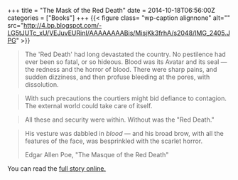 +++
title = "The Mask of the Red Death"
date = 2014-10-18T06:56:00Z
categories = ["Books"]
+++
{{< figure class= "wp-caption alignnone" alt="" src="http://4.bp.blogspot.com/-LG5tJUTc_xU/VEJuvEURinI/AAAAAAAABis/MisjKk3frhA/s2048/IMG_2405.JPG" >}}

> The 'Red Death' had long devastated the country. No pestilence had ever been so fatal, or so hideous. Blood was its Avatar and its seal — the redness and the horror of blood. There were sharp pains, and sudden dizziness, and then profuse bleeding at the pores, with dissolution.

<!--more--> 

> With such precautions the courtiers might bid defiance to contagion. The external world could take care of itself.

> All these and security were within. Without was the "Red Death."

> His vesture was dabbled in *blood* — and his broad brow, with all the features of the face, was besprinkled with the scarlet horror.
> 
> Edgar Allen Poe, "The Masque of the Red Death"

You can read the [full story online.](http://xroads.virginia.edu/~Hyper/POE/masque.html)